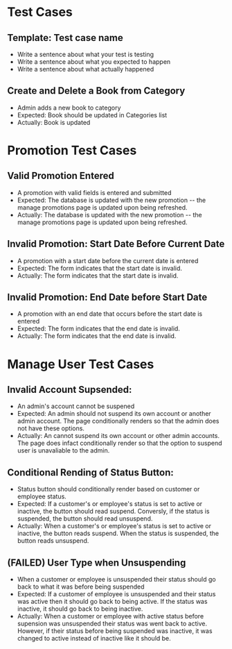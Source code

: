 # Test Cases
## Template: Test case name
- Write a sentence about what your test is testing
- Write a sentence about what you expected to happen
- Write a sentence about what actually happened

## Create and Delete a Book from Category
- Admin adds a new book to category
- Expected: Book should be updated in Categories list
- Actually: Book is updated

# Promotion Test Cases
## Valid Promotion Entered
- A promotion with valid fields is entered and submitted
- Expected: The database is updated with the new promotion -- the manage promotions page is updated upon being refreshed.
- Actually: The database is updated with the new promotion -- the manage promotions page is updated upon being refreshed.
## Invalid Promotion: Start Date Before Current Date
- A promotion with a start date before the current date is entered
- Expected: The form indicates that the start date is invalid.
- Actually: The form indicates that the start date is invalid.
## Invalid Promotion: End Date before Start Date
- A promotion with an end date that occurs before the start date is entered
- Expected: The form indicates that the end date is invalid.
- Actually: The form indicates that the end date is invalid.

# Manage User Test Cases
## Invalid Account Supsended:
- An admin's account cannot be suspened
- Expected: An admin should not suspend its own account or another admin account. The page conditionally renders so that the admin does not have these options.
- Actually: An cannot suspend its own account or other admin accounts. The page does infact conditionally render so that the option to suspend user is unavaliable to the admin.

## Conditional Rending of Status Button:
- Status button should conditionally render based on customer or employee status.
- Expected: If a customer's or employee's status is set to active or inactive, the button should read suspend. Conversly, if the status is suspended, the button should read unsuspend. 
- Actually: When a customer's or employee's status is set to active or inactive, the button reads suspend. When the status is suspended, the button reads unsuspend.

## (FAILED) User Type when Unsuspending
- When a customer or employee is unsuspended their status should go back to what it was before being suspended
- Expected: If a customer of employee is unsuspended and their status was active then it should go back to being active. If the status was inactive, it should go back to being inactive. 
- Actually: When a customer or employee with active status before supension was unsuspended their status was went back to active. However, if their status before being suspended was inactive, it was changed to active instead of inactive like it should be. 
